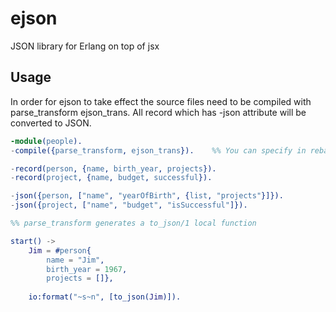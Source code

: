 ejson
=====

JSON library for Erlang on top of jsx

Usage
-----

In order for ejson to take effect the source files need to be compiled with parse_transform ejson_trans. All record which has -json attribute will be converted to JSON.

```erlang
-module(people).
-compile({parse_transform, ejson_trans}).    %% You can specify in rebar.config, too.

-record(person, {name, birth_year, projects}).
-record(project, {name, budget, successful}).

-json({person, ["name", "yearOfBirth", {list, "projects"}]}).
-json({project, ["name", "budget", "isSuccessful"]}).

%% parse_transform generates a to_json/1 local function

start() ->
    Jim = #person{
        name = "Jim",
        birth_year = 1967,
        projects = []},
        
    io:format("~s~n", [to_json(Jim)]).
```


